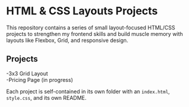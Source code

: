 # HTML & CSS Layouts Projects

This repository contains a series of small layout-focused HTML/CSS projects to strengthen my frontend skills and build muscle memory with layouts like Flexbox, Grid, and responsive design.

## Projects

-3x3 Grid Layout  
-Pricing Page (in progress)

Each project is self-contained in its own folder with an `index.html`, `style.css`, and its own README.
